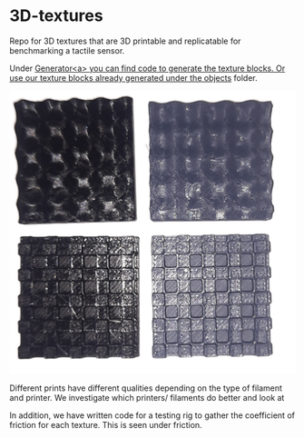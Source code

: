 # 3D-textures
Repo for 3D textures that are 3D printable and replicatable for benchmarking a tactile sensor.

Under <a href="https://github.com/shepai/3D-textures/Generator">Generator<a\> you can find code to generate the texture blocks. Or use our texture blocks already generated under the <a href="https://github.com/shepai/3D-textures/Generator/objects">objects</a> folder.  

<img src="https://github.com/shepai/3D-textures/blob/main/assets/Tactile%20dataset%20/20250813_133648.jpg">

Different prints have different qualities depending on the type of filament and printer. We investigate which printers/ filaments do better and look at 

In addition, we have written code for a testing rig to gather the coefficient of friction for each texture. This is seen under friction. 



